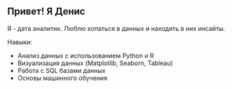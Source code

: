 ## Привет! Я Денис

Я - дата аналитик. Люблю копаться в данных и находить в них инсайты.

Навыки:
- Анализ данных с использованием Python и R
- Визуализация данных (Matplotlib, Seaborn, Tableau)
- Работа с SQL базами данных
- Основы машинного обучения

